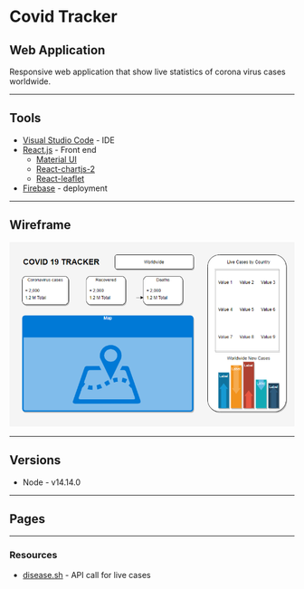 # Covid Tracker

## Web Application

Responsive web application that show live statistics of corona virus cases worldwide.

---

## Tools

- [Visual Studio Code](https://code.visualstudio.com/) - IDE
- [React.js](https://reactjs.org/docs/hello-world.html) - Front end
  - [Material UI](https://material-ui.com/)
  - [React-chartjs-2](https://github.com/reactchartjs/react-chartjs-2)
  - [React-leaflet](https://react-leaflet.js.org/)
- [Firebase](https://firebase.google.com/) - deployment

---

## Wireframe

![Wireframe](./covid-19-tracker/assets/covid-tracker.png)

---

## Versions

- Node - v14.14.0

---

## Pages

---

### Resources

- [disease.sh](https://disease.sh/) - API call for live cases
